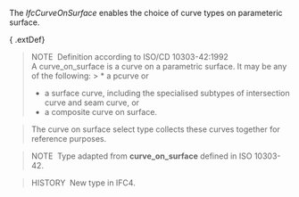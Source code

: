 ﻿The _IfcCurveOnSurface_ enables the choice of curve types on parameteric surface.

{ .extDef}
> NOTE&nbsp; Definition according to ISO/CD 10303-42:1992  
> A curve_on_surface is a curve on a parametric surface. It may be any of the following: > * a pcurve or
> * a surface curve, including the specialised subtypes of intersection curve and seam curve, or
> * a composite curve on surface.

  
> The curve on surface select type collects these curves together for reference purposes.

> NOTE&nbsp; Type adapted from **curve_on_surface** defined in ISO 10303-42.

> HISTORY&nbsp; New type in IFC4.